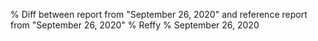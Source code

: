 % Diff between report from "September 26, 2020" and reference report from "September 26, 2020"
% Reffy
% September 26, 2020

